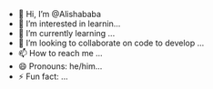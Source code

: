 - 👋 Hi, I’m @Alishababa
- 👀 I’m interested in  learnin...
- 🌱 I’m currently learning ...
- 💞️ I’m looking to collaborate on code to develop ...
- 📫 How to reach me ...
- 😄 Pronouns: he/him...
- ⚡ Fun fact: ...

<!---
Alishababa/Alishababa is a ✨ special ✨ repository because its `README.md` (this file) appears on your GitHub profile.
You can click the Preview link to take a look at your changes.
--->

